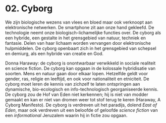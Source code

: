 # 02. Cyborg
We zijn biologische wezens van vlees en bloed maar ook verknoopt aan elektronische netwerken.  De smartphone zit aan onze hand gekleefd.  De technologie neemt onze biologisch-lichamelijke functies over. De cyborg als een hybride, een gestalte in het grensgebied van natuur, techniek en fantasie. Delen van haar lichaam worden vervangen door elektronische hulpmiddelen.  De cyborg openbaart zich in het grensgebied van schepsel en demiurg, als een hybride van creatie en God. 

Donna Haraway: de cyborg is onontwarbaar verwikkeld in sociale realiteit en science fiction.  De cyborg kan opgaan in de kolossale hybridisatie van soorten. Mens en natuur gaan door elkaar lopen. Hetzelfde geldt voor gender, ras, religie en leeftijd, en ook voor nationaliteit en etniciteit. De cyborg moet leren de kennis van zichzelf te laten ontspringen aan dynamische, bio-ecologisch en info-technologisch georganiseerde kennis.  De cyborg zou de Hof van Eden niet kerkennen; hij is niet van modder gemaakt en kan er niet van dromen weer tot stof terug te keren  (Haraway, A Cyborg Manifesto).  De cyborg is verdreven uit het paradijs, dolend *East of Eden*, maar ook verdreven uit een beloofde of geloofde *science fiction* van een *informational* Jeruzalem waarin hij in fictie zou opgaan. 